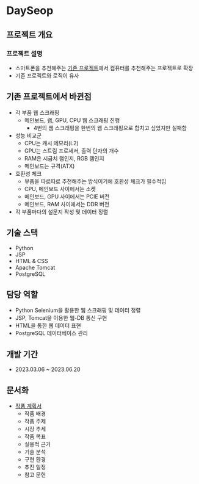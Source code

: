 # DaySeop

## 프로젝트 개요

### 프로젝트 설명

- 스마트폰을 추천해주는 [기존 프로젝트](https://github.com/99cp/choose_phone)에서 컴퓨터를 추천해주는 프로젝트로 확장
- 기존 프로젝트와 로직이 유사

## 기존 프로젝트에서 바뀐점

- 각 부품 웹 스크래핑
  - 메인보드, 램, GPU, CPU 웹 스크래핑 진행
    - 4번의 웹 스크래핑을 한번의 웹 스크래핑으로 합치고 싶었지만 실패함
- 성능 비교군
  - CPU는 캐시 메모리(L2)
  - GPU는 스트림 프로세서, 출력 단자의 개수
  - RAM은 시금치 램인지, RGB 램인지
  - 메인보드는 규격(ATX)
- 호환성 체크
  - 부품을 따로따로 추천해주는 방식이기에 호환성 체크가 필수적임
  - CPU, 메인보드 사이에서는 소켓
  - 메인보드, GPU 사이에서는 PCIE 버전
  - 메인보드, RAM 사이에서는 DDR 버전
- 각 부품마다의 설문지 작성 및 데이터 정렬

## 기술 스택

- Python
- JSP
- HTML & CSS
- Apache Tomcat
- PostgreSQL

## 담당 역할

- Python Selenium을 활용한 웹 스크래핑 및 데이터 정렬
- JSP, Tomcat을 이용한 웹-DB 통신 구현
- HTML을 통한 웹 데이터 표현
- PostgreSQL 데이터베이스 관리

## 개발 기간

- 2023.03.06 ~ 2023.06.20

## 문서화

- [작품 계획서](작품_계획서.pdf)
  - 작품 배경
  - 작품 주제
  - 시장 추세
  - 작품 목표
  - 실용적 근거
  - 기술 분석
  - 구현 환경
  - 추진 일정
  - 참고 문헌
